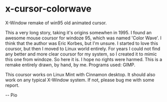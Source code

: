 # x-cursor-colorwave
X-Window remake of win95 old animated cursor.

This a very long story, taking it's origins somewhen in 1995. I found an awesome mouse coursor for windoze 95, which was named 'Color Wave'. I think that the author was Eric Korbes, but I'm unsure. I started to love this coursor, but then I moved to Linux world entirely. For years I could not find any better and more clear coursor for my system, so I created it to mimic this one from windoze. So here it is. I hope no rights were harmed. This is a remake entirely drawn, by hand, by me. Programs used: GIMP.

This coursor works on Linux Mint with Cinnamon desktop. It should also work on any typical X-Window system. If not, please bug me with some report.

-- Pio

